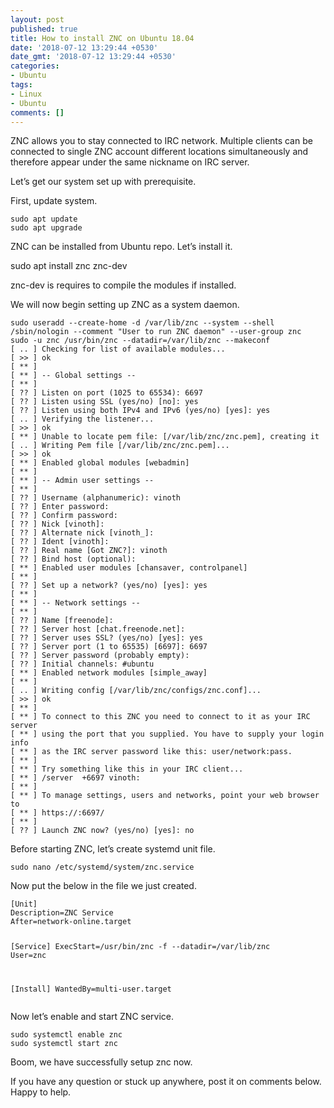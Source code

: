 ```yaml
---
layout: post
published: true
title: How to install ZNC on Ubuntu 18.04
date: '2018-07-12 13:29:44 +0530'
date_gmt: '2018-07-12 13:29:44 +0530'
categories:
- Ubuntu
tags:
- Linux
- Ubuntu
comments: []
---
```

<p><!-- wp:paragraph --></p>
<p>ZNC allows you to stay connected to IRC network. Multiple clients can be connected to single ZNC account different locations simultaneously and therefore appear under the same nickname on IRC server.</p>
<p><!-- /wp:paragraph --></p>
<p><!-- wp:paragraph --></p>
<p>Let&rsquo;s get our system set up with prerequisite.</p>
<p><!-- /wp:paragraph --></p>
<p><!-- wp:paragraph --></p>
<p>First, update system.</p>
<p><!-- /wp:paragraph --></p>
<p><!-- wp:code --></p>
<pre class="wp-block-code"><code>sudo apt update
sudo apt upgrade</code></pre>
<p><!-- /wp:code --></p>
<p><!-- wp:paragraph --></p>
<p>ZNC can be installed from Ubuntu repo. Let&rsquo;s install it.</p>
<p><!-- /wp:paragraph --></p>
<p><!-- wp:paragraph --></p>
<p>sudo apt install znc znc-dev</p>
<p><!-- /wp:paragraph --></p>
<p><!-- wp:paragraph --></p>
<p>znc-dev is requires to compile the modules if installed.</p>
<p><!-- /wp:paragraph --></p>
<p><!-- wp:paragraph --></p>
<p>We will now begin setting up ZNC as a system daemon.</p>
<p><!-- /wp:paragraph --></p>
<p><!-- wp:code --></p>
<pre class="wp-block-code"><code>sudo useradd --create-home -d /var/lib/znc --system --shell /sbin/nologin --comment "User to run ZNC daemon" --user-group znc 
sudo -u znc /usr/bin/znc --datadir=/var/lib/znc --makeconf 
&#91; .. ] Checking for list of available modules... 
&#91; >> ] ok 
&#91; ** ]
&#91; ** ] -- Global settings -- 
&#91; ** ]
&#91; ?? ] Listen on port (1025 to 65534): 6697 
&#91; ?? ] Listen using SSL (yes/no) &#91;no]: yes 
&#91; ?? ] Listen using both IPv4 and IPv6 (yes/no) &#91;yes]: yes 
&#91; .. ] Verifying the listener... 
&#91; >> ] ok 
&#91; ** ] Unable to locate pem file: &#91;/var/lib/znc/znc.pem], creating it 
&#91; .. ] Writing Pem file &#91;/var/lib/znc/znc.pem]... 
&#91; >> ] ok 
&#91; ** ] Enabled global modules &#91;webadmin] 
&#91; ** ]
&#91; ** ] -- Admin user settings -- 
&#91; ** ]
&#91; ?? ] Username (alphanumeric): vinoth 
&#91; ?? ] Enter password: 
&#91; ?? ] Confirm password: 
&#91; ?? ] Nick &#91;vinoth]: 
&#91; ?? ] Alternate nick &#91;vinoth_]: 
&#91; ?? ] Ident &#91;vinoth]: 
&#91; ?? ] Real name &#91;Got ZNC?]: vinoth 
&#91; ?? ] Bind host (optional): 
&#91; ** ] Enabled user modules &#91;chansaver, controlpanel] 
&#91; ** ]
&#91; ?? ] Set up a network? (yes/no) &#91;yes]: yes 
&#91; ** ]
&#91; ** ] -- Network settings -- 
&#91; ** ]
&#91; ?? ] Name &#91;freenode]: 
&#91; ?? ] Server host &#91;chat.freenode.net]: 
&#91; ?? ] Server uses SSL? (yes/no) &#91;yes]: yes 
&#91; ?? ] Server port (1 to 65535) &#91;6697]: 6697 
&#91; ?? ] Server password (probably empty): 
&#91; ?? ] Initial channels: #ubuntu 
&#91; ** ] Enabled network modules &#91;simple_away] 
&#91; ** ]
&#91; .. ] Writing config &#91;/var/lib/znc/configs/znc.conf]... 
&#91; >> ] ok 
&#91; ** ]
&#91; ** ] To connect to this ZNC you need to connect to it as your IRC server 
&#91; ** ] using the port that you supplied. You have to supply your login info 
&#91; ** ] as the IRC server password like this: user/network:pass. 
&#91; ** ]
&#91; ** ] Try something like this in your IRC client... 
&#91; ** ] /server <znc_server_ip> +6697 vinoth: 
&#91; ** ]
&#91; ** ] To manage settings, users and networks, point your web browser to 
&#91; ** ] https://<znc_server_ip>:6697/ 
&#91; ** ] 
&#91; ?? ] Launch ZNC now? (yes/no) &#91;yes]: no</code></pre>
<p><!-- /wp:code --></p>
<p><!-- wp:paragraph --></p>
<p>Before starting ZNC, let&rsquo;s create systemd unit file.</p>
<p><!-- /wp:paragraph --></p>
<p><!-- wp:code --></p>
<pre class="wp-block-code"><code>sudo nano /etc/systemd/system/znc.service</code></pre>
<p><!-- /wp:code --></p>
<p><!-- wp:paragraph --></p>
<p>Now put the below in the file we just created.</p>
<p><!-- /wp:paragraph --></p>
<p><!-- wp:code --></p>
<pre class="wp-block-code"><code>&#91;Unit]
Description=ZNC Service
After=network-online.target

&#91;Service]
ExecStart=/usr/bin/znc -f --datadir=/var/lib/znc
User=znc

&#91;Install]
WantedBy=multi-user.target</code></pre>
<p><!-- /wp:code --></p>
<p><!-- wp:paragraph --></p>
<p>Now let&rsquo;s enable and start ZNC service.</p>
<p><!-- /wp:paragraph --></p>
<p><!-- wp:code --></p>
<pre class="wp-block-code"><code>sudo systemctl enable znc
sudo systemctl start znc</code></pre>
<p><!-- /wp:code --></p>
<p><!-- wp:paragraph --></p>
<p>Boom, we have successfully setup znc now.</p>
<p><!-- /wp:paragraph --></p>
<p><!-- wp:paragraph --></p>
<p>If you have any question or stuck up anywhere, post it on comments below. Happy to help.</p>
<p><!-- /wp:paragraph --></p>
